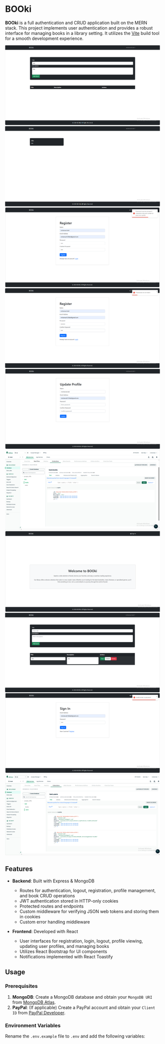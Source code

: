 # BOOki

**BOOki** is a full authentication and CRUD application built on the MERN stack. This project implements user authentication and provides a robust interface for managing books in a library setting. It utilizes the [Vite](https://vite.dev) build tool for a smooth development experience.

![Admin Dashboard](https://raw.githubusercontent.com/MohammadAbd12/BOOki/main/frontend/public/admin%20dash.png)
![User Dashboard](https://raw.githubusercontent.com/MohammadAbd12/BOOki/main/frontend/public/user%20dash.png)
![Registration Page](https://raw.githubusercontent.com/MohammadAbd12/BOOki/main/frontend/public/register.png)
![Registration Page 2](https://raw.githubusercontent.com/MohammadAbd12/BOOki/main/frontend/public/register2.png)
![Update Page](https://raw.githubusercontent.com/MohammadAbd12/BOOki/main/frontend/public/update.png)
![Books Page](https://raw.githubusercontent.com/MohammadAbd12/BOOki/main/frontend/public/books.png)
![Home Page](https://raw.githubusercontent.com/MohammadAbd12/BOOki/main/frontend/public/home.png)
![Edit Page](https://raw.githubusercontent.com/MohammadAbd12/BOOki/main/frontend/public/edit.png)
![Login Page](https://raw.githubusercontent.com/MohammadAbd12/BOOki/main/frontend/public/log.png)
![Users Page](https://raw.githubusercontent.com/MohammadAbd12/BOOki/main/frontend/public/users.png)

## Features

- **Backend**: Built with Express & MongoDB
  - Routes for authentication, logout, registration, profile management, and book CRUD operations
  - JWT authentication stored in HTTP-only cookies
  - Protected routes and endpoints
  - Custom middleware for verifying JSON web tokens and storing them in cookies
  - Custom error handling middleware

- **Frontend**: Developed with React
  - User interfaces for registration, login, logout, profile viewing, updating user profiles, and managing books
  - Utilizes React Bootstrap for UI components
  - Notifications implemented with React Toastify

## Usage

### Prerequisites

1. **MongoDB**: Create a MongoDB database and obtain your `MongoDB URI` from [MongoDB Atlas](https://www.mongodb.com/cloud/atlas/register).
2. **PayPal**: (If applicable) Create a PayPal account and obtain your `Client ID` from [PayPal Developer](https://developer.paypal.com/).

### Environment Variables

Rename the `.env.example` file to `.env` and add the following variables:

